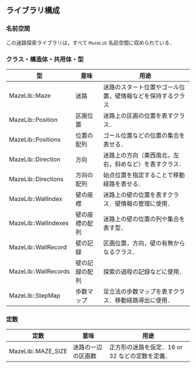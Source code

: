 ## ライブラリ構成

### 名前空間

この迷路探索ライブラリは，すべて `MazeLib` 名前空間に収められている．

### クラス・構造体・共用体・型

| 型                   | 意味           | 用途                                                       |
| -------------------- | -------------- | ---------------------------------------------------------- |
| MazeLib::Maze        | 迷路           | 迷路のスタート位置やゴール位置，壁情報などを保持するクラス |
| MazeLib::Position    | 区画位置       | 迷路上の区画の位置を表すクラス．                           |
| MazeLib::Positions   | 位置の配列     | ゴール位置などの位置の集合を表せる．                       |
| MazeLib::Direction   | 方向           | 迷路上の方向（東西南北，左右，斜めなど）を表すクラス．     |
| MazeLib::Directions  | 方向の配列     | 始点位置を指定することで移動経路を表せる．                 |
| MazeLib::WallIndex   | 壁の座標       | 迷路上の壁の位置を表すクラス．壁情報の管理に使用．         |
| MazeLib::WallIndexes | 壁の座標の配列 | 迷路上の壁の位置の列や集合を表す型．                       |
| MazeLib::WallRecord  | 壁の記録       | 区画位置，方向，壁の有無からなるクラス．                   |
| MazeLib::WallRecords | 壁の記録の配列 | 探索の過程の記録などに使用．                               |
| MazeLib::StepMap     | 歩数マップ     | 足立法の歩数マップを表すクラス．移動経路導出に使用．       |

### 定数

| 定数               | 意味               | 用途                                            |
| ------------------ | ------------------ | ----------------------------------------------- |
| MazeLib::MAZE_SIZE | 迷路の一辺の区画数 | 正方形の迷路を仮定．16 or 32 などの定数を定義． |

